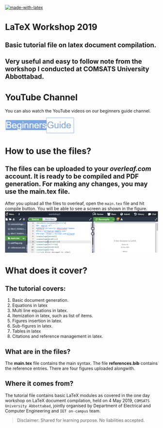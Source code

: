 [![made-with-latex](https://img.shields.io/badge/Made%20with-LaTeX-1f425f.svg)](https://www.latex-project.org/)
# LaTeX Workshop 2019
## Basic tutorial file on latex document compilation. 
## Very useful and easy to follow note from the workshop I conducted at COMSATS University Abbottabad. 
# YouTube Channel
You can also watch the YouTube videos on our beginners guide channel.

[![YouTube Channel](channelicon.png)](http://www.youtube.com/watch?v=VMtTfaaHQcQ)

# How to use the files?
## The files can be uploaded to your _overleaf.com_ account. It is ready to be compiled and **PDF** generation. For making any changes, you may use the **main.tex** file.
After you upload all the files to overleaf, open the `main.tex` file and hit compile button. You will be able to see a screen as shown in the figure.
![Overleaf Screen](overleaf_snap.PNG)
# What does it cover?
## The tutorial covers:
1. Basic document generation.
2. Equations in latex
3. Multi line equations in latex.
4. Itemization in latex, such as list of items. 
5. Figures insertion in latex.
6. Sub-figures in latex.
7. Tables in latex
8. Citations and reference management in latex.
## What are in the files?
The **main.tex** file contains the main syntax. The file **references.bib** contains the reference entries. There are four figures uploaded alongwith. 
## Where it comes from?
The tutorial file contains basic LaTeX modules as covered in the one day workshop on LaTeX document compilation, held on 4 May 2019, `COMSATS University Abbottabad`, jointly organised by Department of Electrical and Computer Engineering and `IET on-campus` team.
> Disclaimer: Shared for learning purpose. No liabilities accepted.
